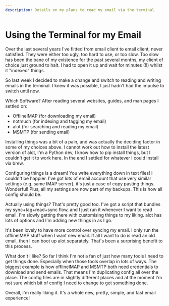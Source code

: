 ```yaml
---
description: Details on my plans to read my email via the terminal
---
```


# Using the Terminal for my Email

Over the last several years I've flitted from email client to email client, never
satisfied. They were either too ugly, too hard to use, or too slow. Too slow has been
the bane of my existence for the past several months, my client of choice just ground to
halt. I had to open it up and wait for minutes (!!) whilst it "indexed" things.

So last week I decided to make a change and switch to reading and writing emails in the
terminal. I knew it was possible, I just hadn't had the impulse to switch until now.

Which Software? After reading several websites, guides, and man pages I settled on:

- OfflineIMAP (for downloading my email)
- notmuch (for indexing and tagging my email)
- alot (for searching and reading my email)
- MSMTP (for sending email)

Installing things was a bit of a pain, and was actually the deciding factor in some of
my choices above. I cannot work out how to install the latest version of alot, I'm a
Python dev, I know how to pip install things, but I couldn't get it to work here. In the
end I settled for whatever I could install via brew.

Configuring things is a dream! You write everything down in text files! I couldn't be
happier. I've got lots of email account that use very similar settings (e.g. same IMAP
server), it's just a case of copy pasting things. Wonderful! Plus, all my settings are
now part of my backups. This is how all config should be.

Actually using things? That's pretty good too. I've got a script that bundles my
sync+tag+read+sync flow, and I just run it whenever I want to read email. I'm slowly
getting there with customising things to my liking. alot has lots of options and I'm
adding new things in as I go.

It's been lovely to have more control over syncing my email. I only run the offlineIMAP
stuff when I want new email. If all I want to do is read an old email, then I can boot
up alot separately. That's been a surprising benefit to this process.

What don't I like? So far I think I'm not a fan of just how many tools I need to get
things done. Especially when those tools overlap in lots of ways. The biggest example is
how offlineIMAP and MSMTP both need credentials to download and send emails. That means
I'm duplicating config all over the place. The config files are in slightly different
places and at the moment I'm not sure which bit of config I need to change to get
something done.

Overall, I'm really liking it. It's a whole new, pretty, simple, and fast email
experience!
